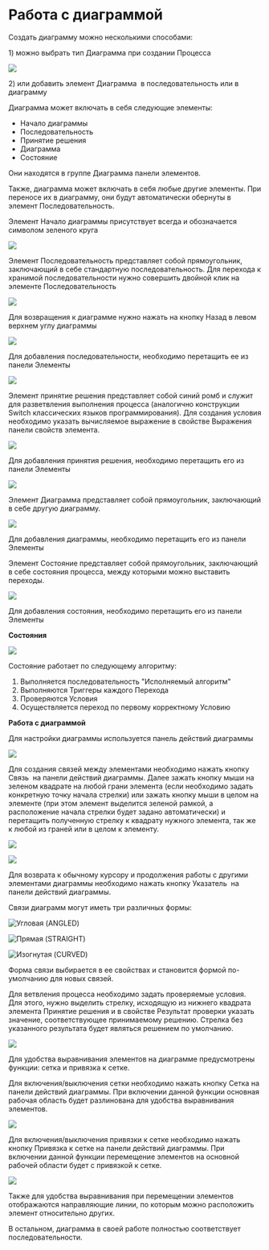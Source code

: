 # Работа с диаграммой

Создать диаграмму можно несколькими способами:&#x20;

1\) можно выбрать тип Диаграмма при создании Процесса

![](<../../.gitbook/assets/image (303).png>)

2\) или добавить элемент Диаграмма <img src="../../.gitbook/assets/image (288).png" alt="" data-size="line">  в последовательность или в диаграмму

Диаграмма может включать в себя следующие элементы:

* Начало диаграммы
* Последовательность
* Принятие решения
* Диаграмма
* Состояние&#x20;

Они находятся в группе Диаграмма панели элементов.&#x20;

Также, диаграмма может включать в себя любые другие элементы. При переносе их в диаграмму, они будут автоматически обернуты в элемент Последовательность.

Элемент Начало диаграммы присутствует всегда и обозначается символом зеленого круга

![](<../../.gitbook/assets/001 (17).png>)

Элемент Последовательность представляет собой прямоугольник, заключающий в себе стандартную последовательность. Для перехода к хранимой последовательности нужно совершить двойной клик на элементе Последовательность

![](<../../.gitbook/assets/image (286).png>)

Для возвращения к диаграмме нужно нажать на кнопку Назад в левом верхнем углу диаграммы

![](<../../.gitbook/assets/3 (1).png>)

Для добавления последовательности, необходимо перетащить ее из панели Элементы

![](../../.gitbook/assets/WFWorkflowContainerSequence.png)

Элемент принятие решения представляет собой синий ромб и служит для разветвления выполнения процесса (аналогично конструкции Switch классических языков программирования). Для создания условия необходимо указать вычисляемое выражение в свойстве Выражения панели свойств элемента.

![](<../../.gitbook/assets/image (242).png>)

Для добавления принятия решения, необходимо перетащить его из панели Элементы

![](../../.gitbook/assets/WFWorkflowDecision.png)

Элемент Диаграмма представляет собой прямоугольник, заключающий в себе другую диаграмму.&#x20;

![](<../../.gitbook/assets/image (287).png>)

Для добавления диаграммы, необходимо перетащить его из панели Элементы <img src="../../.gitbook/assets/image (293).png" alt="" data-size="line">&#x20;

Элемент Состояние представляет собой прямоугольник, заключающий в себе состояния процесса, между которыми можно выставить переходы.

![](<../../.gitbook/assets/image (206).png>)

Для добавления состояния, необходимо перетащить его из панели Элементы <img src="../../.gitbook/assets/image (299).png" alt="" data-size="line">&#x20;

**Состояния**

![](<../../.gitbook/assets/image (203).png>)

Состояние работает по следующему алгоритму:

1. Выполняется последовательность "Исполняемый алгоритм"
2. Выполняются Триггеры каждого Перехода
3. Проверяются Условия
4. Осуществляется переход по первому корректному Условию

**Работа с диаграммой**

Для настройки диаграммы используется панель действий диаграммы

![](<../../.gitbook/assets/image (241).png>)

Для создания связей между элементами необходимо нажать кнопку Связь <img src="../../.gitbook/assets/image (309).png" alt="" data-size="line"> на панели действий диаграммы.  Далее зажать кнопку мыши на зеленом квадрате на любой грани элемента (если необходимо задать конкретную точку начала стрелки) или зажать кнопку мыши в целом на элементе (при этом элемент выделится зеленой рамкой, а расположение начала стрелки будет задано автоматически) и перетащить полученную стрелку к квадрату нужного элемента, так же к любой из граней или в целом к элементу.

![](<../../.gitbook/assets/image (262).png>)

![](<../../.gitbook/assets/image (270).png>)

Для возврата к обычному курсору и продолжения работы с другими элементами диаграммы необходимо нажать кнопку Указатель <img src="../../.gitbook/assets/image (308).png" alt="" data-size="line"> на панели действий диаграммы.

Связи диаграмм могут иметь три различных формы:

![Угловая (ANGLED)](<../../.gitbook/assets/image (698).png>)

![Прямая (STRAIGHT)](<../../.gitbook/assets/image (656).png>)

![Изогнутая (CURVED)](<../../.gitbook/assets/image (611).png>)

Форма связи выбирается в ее свойствах и становится формой по-умолчанию для новых связей.

Для ветвления процесса необходимо задать проверяемые условия. Для этого, нужно выделить стрелку, исходящую из нижнего квадрата элемента Принятие решения и в свойстве Результат проверки указать значение, соответствующее принимаемому решению. Стрелка без указанного результата будет являться решением по умолчанию.

![](<../../.gitbook/assets/001 (21).png>)

Для удобства выравнивания элементов на диаграмме предусмотрены функции: сетка и привязка к сетке.&#x20;

Для включения/выключения сетки необходимо нажать кнопку Сетка на панели действий диаграммы. При включении данной функции основная рабочая область будет разлинована для удобства выравнивания элементов.

![](<../../.gitbook/assets/image (218).png>)

Для включения/выключения привязки к сетке необходимо нажать кнопку Привязка к сетке на панели действий диаграммы. При включении данной функции перемещение элементов на основной рабочей области будет с привязкой к сетке.&#x20;

![](<../../.gitbook/assets/image (237).png>)

Также для удобства выравнивания при перемещении элементов отображаются направляющие линии, по которым можно расположить элемент относительно других.

В остальном, диаграмма в своей работе полностью соответствует последовательности.

